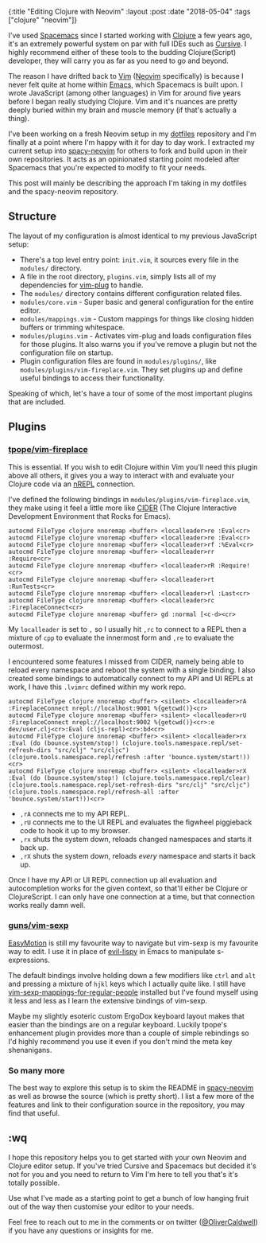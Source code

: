 {:title  "Editing Clojure with Neovim"
 :layout :post
 :date   "2018-05-04"
 :tags   ["clojure" "neovim"]}

I've used [Spacemacs][] since I started working with [Clojure][] a few years ago, it's an extremely powerful system on par with full IDEs such as [Cursive][]. I highly recommend either of these tools to the budding Clojure(Script) developer, they will carry you as far as you need to go and beyond.

The reason I have drifted back to [Vim][] ([Neovim][] specifically) is because I never felt quite at home within [Emacs][], which Spacemacs is built upon. I wrote JavaScript (among other languages) in Vim for around five years before I began really studying Clojure. Vim and it's nuances are pretty deeply buried within my brain and muscle memory (if that's actually a thing).

I've been working on a fresh Neovim setup in my [dotfiles][] repository and I'm finally at a point where I'm happy with it for day to day work. I extracted my current setup into [spacy-neovim][] for others to fork and build upon in their own repositories. It acts as an opinionated starting point modeled after Spacemacs that you're expected to modify to fit your needs.

This post will mainly be describing the approach I'm taking in my dotfiles and the spacy-neovim repository.

## Structure

The layout of my configuration is almost identical to my previous JavaScript setup:

* There's a top level entry point: `init.vim`, it sources every file in the `modules/` directory.
* A file in the root directory, `plugins.vim`, simply lists all of my dependencies for [vim-plug][] to handle.
* The `modules/` directory contains different configuration related files.
 * `modules/core.vim` - Super basic and general configuration for the entire editor.
 * `modules/mappings.vim` - Custom mappings for things like closing hidden buffers or trimming whitespace.
 * `modules/plugins.vim` - Activates vim-plug and loads configuration files for those plugins. It also warns you if you've remove a plugin but not the configuration file on startup.
* Plugin configuration files are found in `modules/plugins/`, like `modules/plugins/vim-fireplace.vim`. They set plugins up and define useful bindings to access their functionality.

Speaking of which, let's have a tour of some of the most important plugins that are included.

## Plugins

### [tpope/vim-fireplace](https://github.com/tpope/vim-fireplace)

This is essential. If you wish to edit Clojure within Vim you'll need this plugin above all others, it gives you a way to interact with and evaluate your Clojure code via an [nREPL][] connection.

I've defined the following bindings in `modules/plugins/vim-fireplace.vim`, they make using it feel a little more like [CIDER][] (The Clojure Interactive Development Environment that Rocks for Emacs).

```viml
autocmd FileType clojure nnoremap <buffer> <localleader>re :Eval<cr>
autocmd FileType clojure vnoremap <buffer> <localleader>re :Eval<cr>
autocmd FileType clojure nnoremap <buffer> <localleader>rf :%Eval<cr>
autocmd FileType clojure nnoremap <buffer> <localleader>rr :Require<cr>
autocmd FileType clojure nnoremap <buffer> <localleader>rR :Require!<cr>
autocmd FileType clojure nnoremap <buffer> <localleader>rt :RunTests<cr>
autocmd FileType clojure nnoremap <buffer> <localleader>rl :Last<cr>
autocmd FileType clojure nnoremap <buffer> <localleader>rc :FireplaceConnect<cr>
autocmd FileType clojure nnoremap <buffer> gd :normal [<c-d><cr>
```

My `localleader` is set to `,` so I usually hit `,rc` to connect to a REPL then a mixture of `cpp` to evaluate the innermost form and `,re` to evaluate the outermost.

I encountered some features I missed from CIDER, namely being able to reload every namespace and reboot the system with a single binding. I also created some bindings to automatically connect to my API and UI REPLs at work, I have this `.lvimrc` defined within my work repo.

```viml
autocmd FileType clojure nnoremap <buffer> <silent> <localleader>rA :FireplaceConnect nrepl://localhost:9001 %{getcwd()}<cr>
autocmd FileType clojure nnoremap <buffer> <silent> <localleader>rU :FireplaceConnect nrepl://localhost:9002 %{getcwd()}<cr>:e dev/user.clj<cr>:Eval (cljs-repl)<cr>:bd<cr>
autocmd FileType clojure nnoremap <buffer> <silent> <localleader>rx :Eval (do (bounce.system/stop!) (clojure.tools.namespace.repl/set-refresh-dirs "src/clj" "src/cljc") (clojure.tools.namespace.repl/refresh :after 'bounce.system/start!))<cr>
autocmd FileType clojure nnoremap <buffer> <silent> <localleader>rX :Eval (do (bounce.system/stop!) (clojure.tools.namespace.repl/clear) (clojure.tools.namespace.repl/set-refresh-dirs "src/clj" "src/cljc") (clojure.tools.namespace.repl/refresh-all :after 'bounce.system/start!))<cr>
```

* `,rA` connects me to my API REPL.
* `,rU` connects me to the UI REPL and evaluates the figwheel piggieback code to hook it up to my browser.
* `,rx` shuts the system down, reloads changed namespaces and starts it back up.
* `,rX` shuts the system down, reloads _every_ namespace and starts it back up.

Once I have my API or UI REPL connection up all evaluation and autocompletion works for the given context, so that'll either be Clojure or ClojureScript. I can only have one connection at a time, but that connection works really damn well.

### [guns/vim-sexp](https://github.com/guns/vim-sexp)

[EasyMotion][] is still my favourite way to navigate but vim-sexp is my favourite way to edit. I use it in place of [evil-lispy][] in Emacs to manipulate s-expressions.

The default bindings involve holding down a few modifiers like `ctrl` and `alt` and pressing a mixture of `hjkl` keys which I actually quite like. I still have [vim-sexp-mappings-for-regular-people][] installed but I've found myself using it less and less as I learn the extensive bindings of vim-sexp.

Maybe my slightly esoteric custom ErgoDox keyboard layout makes that easier than the bindings are on a regular keyboard. Luckily tpope's enhancement plugin provides more than a couple of simple rebindings so I'd highly recommend you use it even if you don't mind the meta key shenanigans.

### So many more

The best way to explore this setup is to skim the README in [spacy-neovim][] as well as browse the source (which is pretty short). I list a few more of the features and link to their configuration source in the repository, you may find that useful.

## :wq

I hope this repository helps you to get started with your own Neovim and Clojure editor setup. If you've tried Cursive and Spacemacs but decided it's not for you and you need to return to Vim I'm here to tell you that's it's totally possible.

Use what I've made as a starting point to get a bunch of low hanging fruit out of the way then customise your editor to your needs.

Feel free to reach out to me in the comments or on twitter ([@OliverCaldwell][twitter]) if you have any questions or insights for me.

[Spacemacs]: http://spacemacs.org/
[Clojure]: https://clojure.org/
[Cursive]: https://cursive-ide.com/
[Vim]: https://www.vim.org/
[Neovim]: https://neovim.io/
[Emacs]: https://www.gnu.org/software/emacs/
[dotfiles]: https://github.com/Olical/dotfiles
[spacy-neovim]: https://github.com/Olical/spacy-neovim
[vim-plug]: https://github.com/junegunn/vim-plug
[nREPL]: https://github.com/clojure-emacs/cider-nrepl
[CIDER]: https://github.com/clojure-emacs/cider
[EasyMotion]: https://github.com/easymotion/vim-easymotion
[evil-lispy]: https://github.com/sp3ctum/evil-lispy
[vim-sexp-mappings-for-regular-people]: https://github.com/tpope/vim-sexp-mappings-for-regular-people
[twitter]: https://twitter.com/OliverCaldwell
